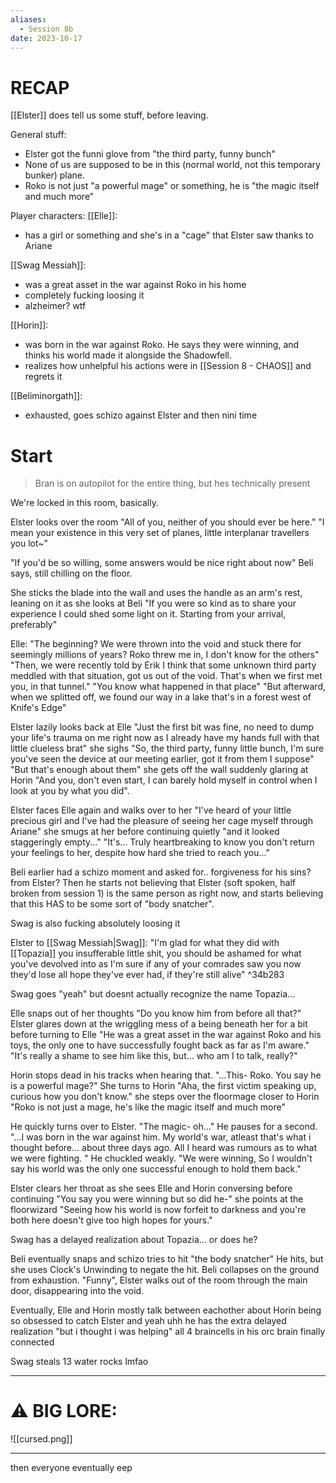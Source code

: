 ```yaml
---
aliases:
  - Session 8b
date: 2023-10-17
---
```

# RECAP

[[Elster]] does tell us some stuff, before leaving.

General stuff:
- Elster got the funni glove from "the third party, funny bunch"
- None of us are supposed to be in this (normal world, not this temporary bunker) plane.
- Roko is not just "a powerful mage" or something, he is "the magic itself and much more"

Player characters:
[[Elle]]:
- has a girl or something and she's in a "cage" that Elster saw thanks to Ariane

[[Swag Messiah]]:
- was a great asset in the war against Roko in his home
- completely fucking loosing it
- alzheimer? wtf

[[Horin]]:
- was born in the war against Roko. He says they were winning, and thinks his world made it alongside the Shadowfell.
- realizes how unhelpful his actions were in [[Session 8 - CHAOS]] and regrets it

[[Beliminorgath]]:
- exhausted, goes schizo against Elster and then nini time

# Start

> Bran is on autopilot for the entire thing, but hes technically present

We're locked in this room, basically.

Elster looks over the room "All of you, neither of you should ever be here."
"I mean your existence in this very set of planes, little interplanar travellers you lot~"

"If you'd be so willing, some answers would be nice right about now" Beli says, still chilling on the floor.

She sticks the blade into the wall and uses the handle as an arm's rest, leaning on it as she looks  at Beli "If you were so kind as to share your experience I could shed some light on it. Starting from your arrival, preferably"

Elle:
"The beginning? We were thrown into the void and stuck there for seemingly millions of years? Roko threw me in, I don't know for the others"
"Then, we were recently told by Erik I think that some unknown third party meddled with that situation, got us out of the void. That's when we first met you, in that tunnel."
"You know what happened in that place"
"But afterward, when we splitted off, we found our way in a lake that's in a forest west of Knife's Edge"

Elster lazily looks back at Elle "Just the first bit was fine, no need to dump your life's trauma on me right now as I already have my hands full with that little clueless brat" she sighs "So, the third party, funny little bunch, I'm sure you've seen the device at our meeting earlier, got it from them I suppose"
"But that's enough about them" she gets off the wall suddenly glaring at Horin "And you, don't even start, I can barely hold myself in control when I look at you by what you did".

Elster faces Elle again and walks over to her "I've heard of your little precious girl and I've had the pleasure of seeing her cage myself through Ariane" she smugs at her before continuing quietly "and it looked staggeringly empty..."
"It's... Truly heartbreaking to know  you don't return your feelings to her, despite how hard she tried to reach you..."

Beli earlier had a schizo moment and asked for.. forgiveness for his sins? from Elster?
Then he starts not believing that Elster (soft spoken, half broken from session 1) is the same person as right now, and starts believing that this HAS to be some sort of "body snatcher".

Swag is also fucking absolutely loosing it

Elster to [[Swag Messiah|Swag]]:
"I'm glad for what they did with [[Topazia]] you insufferable little shit, you should be ashamed for what you've devolved into as I'm sure if any of your comrades saw you now they'd lose all hope they've ever had, if they're still alive" ^34b283

Swag goes "yeah" but doesnt actually recognize the name Topazia...

Elle snaps out of her thoughts
"Do you know him from before all that?"
Elster glares down at the wriggling mess of a being beneath her for a bit before turning to Elle "He was a great asset in the war against Roko and his toys, the only one to have successfully fought back as far as I'm aware."
"It's really a shame to see him like this, but... who am I to talk, really?"

Horin stops dead in his tracks when hearing that. "...This- Roko. You say he is a powerful mage?"
She turns to Horin "Aha, the first victim speaking up, curious how you don't know." she steps over the floormage closer to Horin "Roko is not just a mage, he's like the magic itself and much more"

He quickly turns over to Elster. "The magic- oh..." He pauses for a second.
"...I was born in the war against him. My world's war, atleast that's what i thought before... about three days ago. All I heard was rumours as to what we were fighting. " He chuckled weakly. "We were winning, So I wouldn't say his world was the only one successful enough to hold them back." 

Elster clears her throat as she sees Elle and Horin conversing before continuing "You say you were winning but so did he-" she points at the floorwizard "Seeing how his world is now forfeit to darkness and you're both here doesn't give too high hopes for yours."

Swag has a delayed realization about Topazia... or does he?

Beli eventually snaps and schizo tries to hit "the body snatcher"
He hits, but she uses Clock's Unwinding to negate the hit.
Beli collapses on the ground from exhaustion.
"Funny", Elster walks out of the room through the main door, disappearing into the void.

Eventually, Elle and Horin mostly talk between eachother about Horin being so obsessed to catch Elster and yeah uhh he has the extra delayed realization "but i thought i was helping" 
all 4 braincells in his orc brain finally connected

Swag steals 13 water rocks lmfao

---
# ⚠️ BIG LORE:

![[cursed.png]]

---

then everyone eventually eep